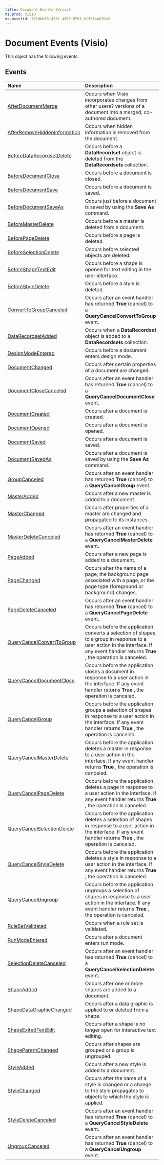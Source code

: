 ```yaml
---
title: Document Events (Visio)
ms.prod: VISIO
ms.assetid: 76fdbb88-4f3f-4399-8763-bf391ea8fb45
---
```



# Document Events (Visio)
This object has the following events:

## Events



|**Name**|**Description**|
|:-----|:-----|
|[AfterDocumentMerge](document-afterdocumentmerge-event-visio.md)|Occurs when Visio incorporates changes from other users? versions of a document into a merged, co-authored document.|
|[AfterRemoveHiddenInformation](document-afterremovehiddeninformation-event-visio.md)|Occurs when hidden information is removed from the document.|
|[BeforeDataRecordsetDelete](document-beforedatarecordsetdelete-event-visio.md)|Occurs before a  **DataRecordset** object is deleted from the **DataRecordsets** collection.|
|[BeforeDocumentClose](document-beforedocumentclose-event-visio.md)|Occurs before a document is closed.|
|[BeforeDocumentSave](document-beforedocumentsave-event-visio.md)|Occurs before a document is saved.|
|[BeforeDocumentSaveAs](document-beforedocumentsaveas-event-visio.md)|Occurs just before a document is saved by using the  **Save As** command.|
|[BeforeMasterDelete](document-beforemasterdelete-event-visio.md)|Occurs before a master is deleted from a document.|
|[BeforePageDelete](document-beforepagedelete-event-visio.md)|Occurs before a page is deleted.|
|[BeforeSelectionDelete](document-beforeselectiondelete-event-visio.md)|Occurs before selected objects are deleted.|
|[BeforeShapeTextEdit](document-beforeshapetextedit-event-visio.md)|Occurs before a shape is opened for text editing in the user interface.|
|[BeforeStyleDelete](document-beforestyledelete-event-visio.md)|Occurs before a style is deleted.|
|[ConvertToGroupCanceled](document-converttogroupcanceled-event-visio.md)|Occurs after an event handler has returned  **True** (cancel) to a **QueryCancelConvertToGroup** event.|
|[DataRecordsetAdded](document-datarecordsetadded-event-visio.md)|Occurs when a  **DataRecordset** object is added to a **DataRecordsets** collection.|
|[DesignModeEntered](document-designmodeentered-event-visio.md)|Occurs before a document enters design mode.|
|[DocumentChanged](document-documentchanged-event-visio.md)|Occurs after certain properties of a document are changed.|
|[DocumentCloseCanceled](document-documentclosecanceled-event-visio.md)|Occurs after an event handler has returned  **True** (cancel) to a **QueryCancelDocumentClose** event.|
|[DocumentCreated](document-documentcreated-event-visio.md)|Occurs after a document is created.|
|[DocumentOpened](document-documentopened-event-visio.md)|Occurs after a document is opened.|
|[DocumentSaved](document-documentsaved-event-visio.md)|Occurs after a document is saved.|
|[DocumentSavedAs](document-documentsavedas-event-visio.md)|Occurs after a document is saved by using the  **Save As** command.|
|[GroupCanceled](document-groupcanceled-event-visio.md)|Occurs after an event handler has returned  **True** (cancel) to a **QueryCancelGroup** event.|
|[MasterAdded](document-masteradded-event-visio.md)|Occurs after a new master is added to a document.|
|[MasterChanged](document-masterchanged-event-visio.md)|Occurs after properties of a master are changed and propagated to its instances.|
|[MasterDeleteCanceled](document-masterdeletecanceled-event-visio.md)|Occurs after an event handler has returned  **True** (cancel) to a **QueryCancelMasterDelete** event.|
|[PageAdded](document-pageadded-event-visio.md)|Occurs after a new page is added to a document.|
|[PageChanged](document-pagechanged-event-visio.md)|Occurs after the name of a page, the background page associated with a page, or the page type (foreground or background) changes.|
|[PageDeleteCanceled](document-pagedeletecanceled-event-visio.md)|Occurs after an event handler has returned  **True** (cancel) to a **QueryCancelPageDelete** event.|
|[QueryCancelConvertToGroup](document-querycancelconverttogroup-event-visio.md)|Occurs before the application converts a selection of shapes to a group in response to a user action in the interface. If any event handler returns  **True** , the operation is canceled.|
|[QueryCancelDocumentClose](document-querycanceldocumentclose-event-visio.md)|Occurs before the application closes a document in response to a user action in the interface. If any event handler returns  **True** , the operation is canceled.|
|[QueryCancelGroup](document-querycancelgroup-event-visio.md)|Occurs before the application groups a selection of shapes in response to a user action in the interface. If any event handler returns  **True** , the operation is canceled.|
|[QueryCancelMasterDelete](document-querycancelmasterdelete-event-visio.md)|Occurs before the application deletes a master in response to a user action in the interface. If any event handler returns  **True** , the operation is canceled.|
|[QueryCancelPageDelete](document-querycancelpagedelete-event-visio.md)|Occurs before the application deletes a page in response to a user action in the interface. If any event handler returns  **True** , the operation is canceled.|
|[QueryCancelSelectionDelete](document-querycancelselectiondelete-event-visio.md)|Occurs before the application deletes a selection of shapes in response to a user action in the interface. If any event handler returns  **True** , the operation is canceled.|
|[QueryCancelStyleDelete](document-querycancelstyledelete-event-visio.md)|Occurs before the application deletes a style in response to a user action in the interface. If any event handler returns  **True** , the operation is canceled.|
|[QueryCancelUngroup](document-querycancelungroup-event-visio.md)|Occurs before the application ungroups a selection of shapes in response to a user action in the interface. If any event handler returns  **True** , the operation is canceled.|
|[RuleSetValidated](document-rulesetvalidated-event-visio.md)|Occurs when a rule set is validated.|
|[RunModeEntered](document-runmodeentered-event-visio.md)|Occurs after a document enters run mode.|
|[SelectionDeleteCanceled](document-selectiondeletecanceled-event-visio.md)|Occurs after an event handler has returned  **True** (cancel) to a **QueryCancelSelectionDelete** event.|
|[ShapeAdded](document-shapeadded-event-visio.md)|Occurs after one or more shapes are added to a document.|
|[ShapeDataGraphicChanged](document-shapedatagraphicchanged-event-visio.md)|Occurs after a data graphic is applied to or deleted from a shape.|
|[ShapeExitedTextEdit](document-shapeexitedtextedit-event-visio.md)|Occurs after a shape is no longer open for interactive text editing.|
|[ShapeParentChanged](document-shapeparentchanged-event-visio.md)|Occurs after shapes are grouped or a group is ungrouped.|
|[StyleAdded](document-styleadded-event-visio.md)|Occurs after a new style is added to a document.|
|[StyleChanged](document-stylechanged-event-visio.md)|Occurs after the name of a style is changed or a change to the style propagates to objects to which the style is applied.|
|[StyleDeleteCanceled](document-styledeletecanceled-event-visio.md)|Occurs after an event handler has returned  **True** (cancel) to a **QueryCancelStyleDelete** event.|
|[UngroupCanceled](document-ungroupcanceled-event-visio.md)|Occurs after an event handler has returned  **True** (cancel) to a **QueryCancelUngroup** event.|

